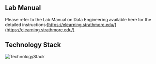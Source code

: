## Lab Manual
Please refer to the Lab Manual on Data Engineering available here for the detailed instructions:[https://elearning.strathmore.edu/](https://elearning.strathmore.edu/)

## Technology Stack

![TechnologyStack](https://github.com/course-files/MIT8107-Docker-Lab5-DataEngineering/assets/137632706/51ddb9cb-4b87-42eb-9adc-53356a18917a)

